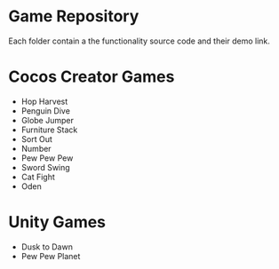 # Game Repository
Each folder contain a the functionality source code and their demo link.

# Cocos Creator Games
- Hop Harvest
- Penguin Dive
- Globe Jumper
- Furniture Stack
- Sort Out
- Number
- Pew Pew Pew
- Sword Swing
- Cat Fight
- Oden

# Unity Games
- Dusk to Dawn
- Pew Pew Planet
